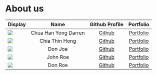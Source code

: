# About us

Display |         Name         |             Github Profile             | Portfolio 
--------|:--------------------:|:--------------------------------------:|:---------:
![](https://via.placeholder.com/100.png?text=Photo) | Chua Han Yong Darren | [Github](https://github.com/chydarren) | [Portfolio](docs/team/chuahanyongdarren.md)
![](https://via.placeholder.com/100.png?text=Photo) | Chia Thin Hong | [Github](https://github.com/wcwy) | [Portfolio](docs/team/chiathinhong.md)
![](https://via.placeholder.com/100.png?text=Photo) |       Don Joe        |     [Github](https://github.com/)      | [Portfolio](docs/team/johndoe.md)
![](https://via.placeholder.com/100.png?text=Photo) |       John Roe       |     [Github](https://github.com/)      | [Portfolio](docs/team/johndoe.md)
![](https://via.placeholder.com/100.png?text=Photo) |       Don Roe        |     [Github](https://github.com/)      | [Portfolio](docs/team/johndoe.md)
